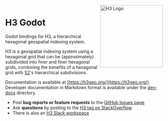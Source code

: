 <img align="right" src="raw.githubusercontent.com/TYBLHQY/h3-godot/main/h3-godot-icon.png" alt="H3 Logo" width="200">

# H3 Godot

Godot bindings for H3, a hierarchical hexagonal geospatial indexing system.

H3 is a geospatial indexing system using a hexagonal grid that can be (approximately) subdivided into finer and finer hexagonal grids, combining the benefits of a hexagonal grid with [S2](https://code.google.com/archive/p/s2-geometry-library/)'s hierarchical subdivisions.

Documentation is available at [https://h3geo.org/](https://h3geo.org/). Developer documentation in Markdown format is available under the [dev-docs](./dev-docs/) directory.

 * Post **bug reports or feature requests** to the [GitHub Issues page](https://github.com/uber/h3/issues)
 * Ask **questions** by posting to the [H3 tag on StackOverflow](https://stackoverflow.com/questions/tagged/h3)
 * There is also an [H3 Slack workspace](https://join.slack.com/t/h3-core/shared_invite/zt-g6u5r1hf-W_~uVJmfeiWtMQuBGc1NNg)
